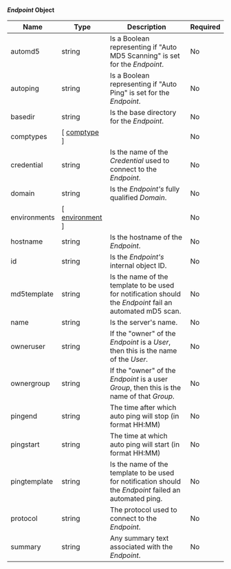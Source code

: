 **_Endpoint_ Object**

| Name | Type | Description | Required |
| ---- | ---- | ----------- | -------- |
| automd5 | string | Is a Boolean representing if "Auto MD5 Scanning" is set for the _Endpoint_. | No |
| autoping | string | Is a Boolean representing if "Auto Ping" is set for the _Endpoint_. | No |
| basedir | string | Is the base directory for the _Endpoint_. | No |
| comptypes | [ [comptype](/restapi/models/#comptype) ] |  | No |
| credential | string | Is the name of the _Credential_ used to connect to the _Endpoint_. | No |
| domain | string | Is the _Endpoint's_ fully qualified _Domain_. | No |
| environments | [ [environment](/restapi/models/#environment) ] |  | No |
| hostname | string | Is the hostname of the _Endpoint_. | No |
| id | string | Is the _Endpoint's_ internal object ID. | No |
| md5template | string | Is the name of the template to be used for notification should the _Endpoint_ fail an automated mD5 scan. | No |
| name | string | Is the server's name. | No |
| owneruser | string | If the "owner" of the _Endpoint_ is a _User_, then this is the name of the _User_. | No |
| ownergroup | string | If the "owner" of the _Endpoint_ is a user _Group_, then this is the name of that _Group_. | No |
| pingend | string | The time after which auto ping will stop (in format HH:MM) | No |
| pingstart | string | The time at which auto ping will start (in format HH:MM) | No |
| pingtemplate | string | Is the name of the template to be used for notification should the _Endpoint_ failed an automated ping. | No |
| protocol | string | The protocol used to connect to the _Endpoint_. | No |
| summary | string | Any summary text associated with the _Endpoint_. | No |
